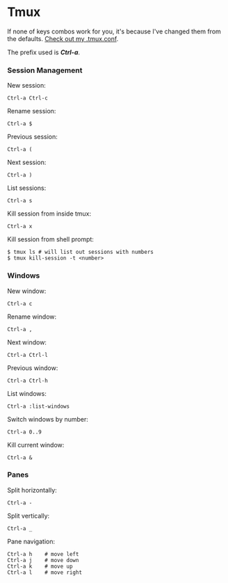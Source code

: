 # Tmux

If none of keys combos work for you, it's because I've changed them from the defaults. [Check out my .tmux.conf](https://github.com/nickali/configs/blob/master/tmux/tmux.conf).

The prefix used is _**Ctrl-a**_.

### Session Management

New session:

```text
Ctrl-a Ctrl-c
```

Rename session:

```text
Ctrl-a $
```

Previous session:

```text
Ctrl-a (
```

Next session:

```text
Ctrl-a )
```

List sessions:

```text
Ctrl-a s
```

Kill session from inside tmux:

```text
Ctrl-a x
```

Kill session from shell prompt:

```text
$ tmux ls # will list out sessions with numbers
$ tmux kill-session -t <number>
```

### Windows

New window:

```text
Ctrl-a c
```

Rename window:

```text
Ctrl-a ,
```

Next window:

```text
Ctrl-a Ctrl-l
```

Previous window:

```text
Ctrl-a Ctrl-h
```

List windows:

```text
Ctrl-a :list-windows
```

Switch windows by number:

```text
Ctrl-a 0..9
```

Kill current window:

```text
Ctrl-a &
```

### Panes

Split horizontally:

```text
Ctrl-a -
```

Split vertically:

```text
Ctrl-a _
```

Pane navigation:

```text
Ctrl-a h    # move left
Ctrl-a j    # move down
Ctrl-a k    # move up
Ctrl-a l    # move right
```



